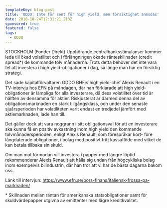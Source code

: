 ```yaml
---
templateKey: blog-post
title: 'ODDO: Inte för sent för high yield, men försiktighet anmodas'
date: 2018-10-24T12:31:21.213Z
sponsored: true
featured: false
tags:
  - ODDO
---
```

STOCKHOLM (Fonder Direkt) Upphörande centralbanksstimulanser kommer leda till ökad volatilitet och i förlängningen ökade ränteskillnader (credit spread*) de kommande tolv månaderna. Trots detta behöver det inte vara fel att investera i high yield-obligationer i dag, så länge man har en försiktig strategi.

Det sade kapitalförvaltaren ODDO BHF:s high yield-chef Alexis Renault i en TV-intervju hos EFN på måndagen, där han förklarade att high yield-obligationer är lämpliga för alla investerare, då dess volatilitet över tid är hälften av densamma för aktier. Riskjusterat är därmed denna del av obligationsmarknaden en stark tillgångsklass, och under den senaste sjuårsperioden har volatiliteten varit endast en tredjedel jämfört med aktiemarknaden, lade han till.

Det gäller dock att vara noggrann i sitt obligationsval för att en investerare ska kunna få en positiv avkastning inom high yield den kommande tolvmånadersperioden, enligt Alexis Renault, som förespråkar kort- före långdaterade obligationer, i bolag med positivt fritt kassaflöde med vilket de kan betala tillbaka sin skuld.

Om man mot förmodan vill investera i papper med längre löptid rekommenderar Alexis Renault att hålla sig undan från högcykliska bolag inom exempelvis bilindustrin, där han tror att vi har de bästa dagarna bakom oss.

Länk till intervjun: <https://www.efn.se/bors-finans/italiensk-frossa-pa-marknaden/>

\* Skillnaden mellan räntan för amerikanska statsobligationer samt för skuldvärdepapper utgivna av emittenter med lägre kreditkvalitet.
